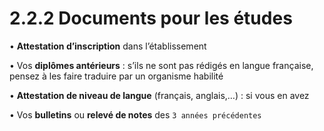 
# 2.2.2 Documents pour les études

• **Attestation d’inscription** dans l’établissement

• Vos **diplômes antérieurs** : s’ils ne sont pas rédigés en langue française, pensez à les faire traduire par un organisme habilité

• **Attestation de niveau de langue** (français, anglais,…) : si vous en avez

• Vos **bulletins** ou **relevé de notes** des `3 années précédentes`